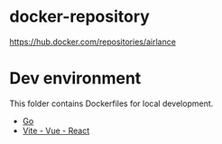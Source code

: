 # docker-repository
https://hub.docker.com/repositories/airlance

# Dev environment

This folder contains Dockerfiles for local development.

- [Go](./dev/go/)
- [Vite - Vue - React](./dev/vite-vue-react/)  